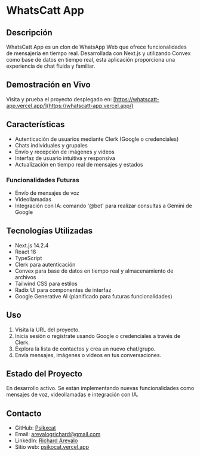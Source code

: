 # WhatsCatt App

## Descripción
WhatsCatt App es un clon de WhatsApp Web que ofrece funcionalidades de mensajería en tiempo real. Desarrollada con Next.js y utilizando Convex como base de datos en tiempo real, esta aplicación proporciona una experiencia de chat fluida y familiar.

## Demostración en Vivo
Visita y prueba el proyecto desplegado en: [https://whatscatt-app.vercel.app/](https://whatscatt-app.vercel.app/)

## Características
- Autenticación de usuarios mediante Clerk (Google o credenciales)
- Chats individuales y grupales
- Envío y recepción de imágenes y videos
- Interfaz de usuario intuitiva y responsiva
- Actualización en tiempo real de mensajes y estados

### Funcionalidades Futuras
- Envío de mensajes de voz
- Videollamadas
- Integración con IA: comando '@bot' para realizar consultas a Gemini de Google

## Tecnologías Utilizadas
- Next.js 14.2.4
- React 18
- TypeScript
- Clerk para autenticación
- Convex para base de datos en tiempo real y almacenamiento de archivos
- Tailwind CSS para estilos
- Radix UI para componentes de interfaz
- Google Generative AI (planificado para futuras funcionalidades)

## Uso
1. Visita la URL del proyecto.
2. Inicia sesión o regístrate usando Google o credenciales a través de Clerk.
3. Explora la lista de contactos y crea un nuevo chat/grupo.
4. Envía mensajes, imágenes o videos en tus conversaciones.

## Estado del Proyecto
En desarrollo activo. Se están implementando nuevas funcionalidades como mensajes de voz, videollamadas e integración con IA.

## Contacto
- GitHub: [Psikxcat](https://github.com/psikxcat)
- Email: arevalogrichard@gmail.com
- LinkedIn: [Richard Arevalo](https://www.linkedin.com/in/arevalorichard/)
- Sitio web: [psikocat.vercel.app](https://psikocat.vercel.app/)
